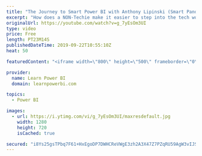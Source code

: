 ```yaml
---
title: "The Journey to Smart Power BI with Anthony Lipinski (Smart Panda BI)"
excerpt: "How does a NON-Techie make it easier to step into the tech world of Power BI. Watch to find out!   👉Connect with Anthony (Website): http://SmartPandaBI.com  👉Connect with Anthony (LinkedIn): https://www.linkedin.com/in/anthonylipinski/  ================================ 👉 FREE Power BI Step-by-Step"
originalUrl: https://youtube.com/watch?v=g_7yEsOm3UI
type: video
price: Free
length: PT23M14S
publishedDateTime: 2019-09-22T10:55:10Z
heat: 50

featuredContent: "<iframe width=\"800\" height=\"500\" frameborder=\"0\" src=\"https://www.youtube.com/embed/g_7yEsOm3UI\" allow=\"accelerometer; autoplay; encrypted-media; gyroscope; picture-in-picture\" allowfullscreen></iframe>"

provider:
  name: Learn Power BI
  domain: learnpowerbi.com

topics:
  - Power BI

images:
  - url: https://i.ytimg.com/vi/g_7yEsOm3UI/maxresdefault.jpg
    width: 1280
    height: 720
    isCached: true

secured: "i8Ys25gsTPbq7F61+HxEgoDP7DWHCReVWgE3zh2A3X47Z7PZqRU59AgW3vIJSTAQdyGamsYeqKRm2ySUxbdB9d5fOzCUQ7lZiT6SO02RrGfrJ/kHLjGJ3OF1p3I2KqfKkk+8Z+p8Li5XiGIGUFqPa2mKrw7XR+NO+5bsJccili/mFYQsZluf0kmkozeP8deFJfGqqKIxKj3Qz6NKnWWcJsjpZ4f/OWfNNgx4IaWPRX/qytsNU2CeNeL81lHhcRDeZCO+CIj3+YvDf/q9DxrB3QDmCD+8If3RlIZ/w+MbIce+qKnY/xygqRR7NItX2jo+c1UaNRLb2Xa08AZKk90BRWavpZryCizPITUkDi5lNjAfH5okRAbbJ3ZvD6+GJn/LBV/ylXwIP1A4E+GOKowzG4Ri7XM3MnG1nRMYmIXxuk4=;XJqPJC6wGQTsGE5wT1lcYA=="
---
```


